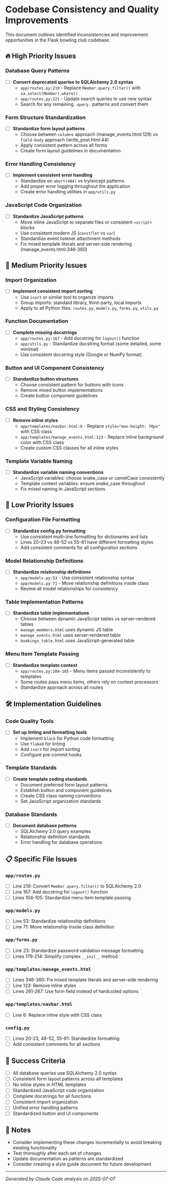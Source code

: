 # Codebase Consistency and Quality Improvements

This document outlines identified inconsistencies and improvement opportunities in the Flask bowling club codebase.

## 🔥 High Priority Issues

### Database Query Patterns
- [ ] **Convert deprecated queries to SQLAlchemy 2.0 syntax**
  - `app/routes.py:219` - Replace `Member.query.filter()` with `sa.select(Member).where()`
  - `app/routes.py:221` - Update search queries to use new syntax
  - Search for any remaining `.query.` patterns and convert them

### Form Structure Standardization
- [ ] **Standardize form layout patterns**
  - Choose between `columns` approach (manage_events.html:129) vs `field-body` approach (write_post.html:44)
  - Apply consistent pattern across all forms
  - Create form layout guidelines in documentation

### Error Handling Consistency
- [ ] **Implement consistent error handling**
  - Standardize on `abort(404)` vs try/except patterns
  - Add proper error logging throughout the application
  - Create error handling utilities in `app/utils.py`

### JavaScript Code Organization
- [ ] **Standardize JavaScript patterns**
  - Move inline JavaScript to separate files or consistent `<script>` blocks
  - Use consistent modern JS (`const`/`let` vs `var`)
  - Standardize event listener attachment methods
  - Fix mixed template literals and server-side rendering (manage_events.html:346-360)

## 🔶 Medium Priority Issues

### Import Organization
- [ ] **Implement consistent import sorting**
  - Use `isort` or similar tool to organize imports
  - Group imports: standard library, third-party, local imports
  - Apply to all Python files: `routes.py`, `models.py`, `forms.py`, `utils.py`

### Function Documentation
- [ ] **Complete missing docstrings**
  - `app/routes.py:167` - Add docstring for `logout()` function
  - `app/utils.py` - Standardize docstring format (some detailed, some minimal)
  - Use consistent docstring style (Google or NumPy format)

### Button and UI Component Consistency
- [ ] **Standardize button structures**
  - Choose consistent pattern for buttons with icons
  - Remove mixed button implementations
  - Create button component guidelines

### CSS and Styling Consistency
- [ ] **Remove inline styles**
  - `app/templates/navbar.html:6` - Replace `style="max-height: 70px"` with CSS class
  - `app/templates/manage_events.html:123` - Replace inline background color with CSS class
  - Create custom CSS classes for all inline styles

### Template Variable Naming
- [ ] **Standardize variable naming conventions**
  - JavaScript variables: choose snake_case or camelCase consistently
  - Template context variables: ensure snake_case throughout
  - Fix mixed naming in JavaScript sections

## 🔷 Low Priority Issues

### Configuration File Formatting
- [ ] **Standardize config.py formatting**
  - Use consistent multi-line formatting for dictionaries and lists
  - Lines 20-23 vs 48-52 vs 55-61 have different formatting styles
  - Add consistent comments for all configuration sections

### Model Relationship Definitions
- [ ] **Standardize relationship definitions**
  - `app/models.py:53` - Use consistent relationship syntax
  - `app/models.py:71` - Move relationship definitions inside class
  - Review all model relationships for consistency

### Table Implementation Patterns
- [ ] **Standardize table implementations**
  - Choose between dynamic JavaScript tables vs server-rendered tables
  - `manage_members.html` uses dynamic JS table
  - `manage_events.html` uses server-rendered table
  - `bookings_table.html` uses JavaScript-generated table

### Menu Item Template Passing
- [ ] **Standardize template context**
  - `app/routes.py:104-105` - Menu items passed inconsistently to templates
  - Some routes pass menu items, others rely on context processors
  - Standardize approach across all routes

## 🛠 Implementation Guidelines

### Code Quality Tools
- [ ] **Set up linting and formatting tools**
  - Implement `black` for Python code formatting
  - Use `flake8` for linting
  - Add `isort` for import sorting
  - Configure pre-commit hooks

### Template Standards
- [ ] **Create template coding standards**
  - Document preferred form layout patterns
  - Establish button and component guidelines
  - Create CSS class naming conventions
  - Set JavaScript organization standards

### Database Standards
- [ ] **Document database patterns**
  - SQLAlchemy 2.0 query examples
  - Relationship definition standards
  - Error handling for database operations

## 📋 Specific File Issues

### `app/routes.py`
- [ ] Line 219: Convert `Member.query.filter()` to SQLAlchemy 2.0
- [ ] Line 167: Add docstring for `logout()` function
- [ ] Lines 104-105: Standardize menu item template passing

### `app/models.py`
- [ ] Line 53: Standardize relationship definitions
- [ ] Line 71: Move relationship inside class definition

### `app/forms.py`
- [ ] Line 23: Standardize password validation message formatting
- [ ] Lines 179-214: Simplify complex `__init__` method

### `app/templates/manage_events.html`
- [ ] Lines 346-360: Fix mixed template literals and server-side rendering
- [ ] Line 123: Remove inline styles
- [ ] Lines 261-267: Use form field instead of hardcoded options

### `app/templates/navbar.html`
- [ ] Line 6: Replace inline style with CSS class

### `config.py`
- [ ] Lines 20-23, 48-52, 55-61: Standardize formatting
- [ ] Add consistent comments for all sections

## 🎯 Success Criteria

- [ ] All database queries use SQLAlchemy 2.0 syntax
- [ ] Consistent form layout patterns across all templates
- [ ] No inline styles in HTML templates
- [ ] Standardized JavaScript code organization
- [ ] Complete docstrings for all functions
- [ ] Consistent import organization
- [ ] Unified error handling patterns
- [ ] Standardized button and UI components

## 📝 Notes

- Consider implementing these changes incrementally to avoid breaking existing functionality
- Test thoroughly after each set of changes
- Update documentation as patterns are standardized
- Consider creating a style guide document for future development

---

*Generated by Claude Code analysis on 2025-07-07*